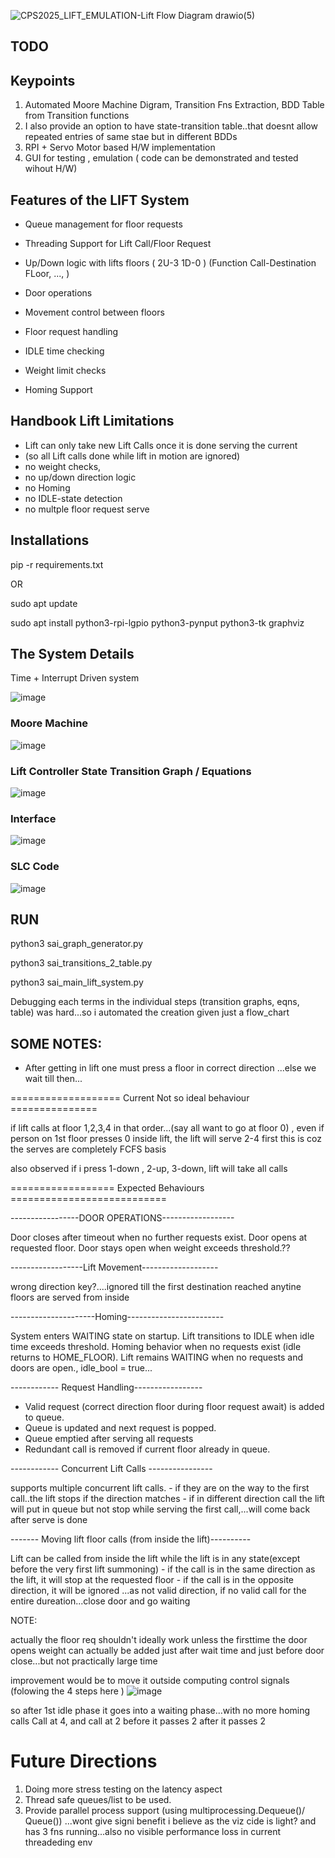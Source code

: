 ![CPS2025_LIFT_EMULATION-Lift Flow Diagram drawio(5)](https://github.com/user-attachments/assets/deb4099a-b620-48ed-afd7-0745b9fe27b7)

## TODO 


## Keypoints

1. Automated Moore Machine Digram, Transition Fns Extraction, BDD Table from Transition functions
2. I also provide an option to have state-transition table..that doesnt allow repeated entries of same stae but in different BDDs 
3. RPI + Servo Motor based H/W implementation 
4. GUI for testing , emulation ( code can be demonstrated and tested wihout H/W)


## Features of the LIFT System
-   Queue management for floor requests
-   Threading Support for Lift Call/Floor Request
-   Up/Down logic with lifts floors ( 2U-3 1D-0 ) (Function Call-Destination FLoor, ..., )

-   Door operations
-   Movement control between floors
-   Floor request handling

-   IDLE time checking
-   Weight limit checks
-   Homing Support 


## Handbook Lift Limitations
- Lift can only take new Lift Calls once it is done serving the current
- (so all Lift calls done while lift in motion are ignored)
- no weight checks, 
- no up/down direction logic
- no Homing
- no IDLE-state detection
- no multple floor request serve


## Installations
pip -r requirements.txt 

OR 

sudo apt update

sudo apt install python3-rpi-lgpio python3-pynput python3-tk graphviz

<!-- sudo apt-get install python3-tk graphviz -->
<!-- pip install RPi.GPIO -->
<!-- sudo apt remove python3-rpi.gpio
sudo apt install python3-rpi-lgpio -->

## The System Details
Time + Interrupt Driven system

![image](https://github.com/user-attachments/assets/fc058f6a-3e4f-4a59-934e-0e79bf45731c)


### Moore Machine 

![image](https://github.com/user-attachments/assets/5f17f93a-9b0f-4700-a9d3-62e2eee73d15)


### Lift Controller State Transition Graph / Equations
![image](https://github.com/user-attachments/assets/a2a4376b-4b05-4893-827a-5166f530df10)


### Interface
![image](https://github.com/user-attachments/assets/1b92b9d9-da82-4b7b-951e-916066fbbfd2)


### SLC Code  

![image](https://github.com/user-attachments/assets/218f7fa3-3cab-4172-8d5f-561d52ac7c5a)




## RUN
python3 sai_graph_generator.py 

python3 sai_transitions_2_table.py 

python3 sai_main_lift_system.py

Debugging each terms in the individual steps (transition graphs, eqns, table) was hard...so i automated the creation given just a flow_chart 



## SOME NOTES: 
- After getting in lift one must press a floor in correct direction ...else we wait till then...


=================== Current Not so ideal behaviour ===============

if lift calls at floor 1,2,3,4 in that order...(say all want to go at floor 0)
    , even if person on 1st floor presses 0 inside lift, the lift will serve 2-4 first
    this is coz the serves are completely FCFS basis 

also observed if i press 1-down , 2-up, 3-down, lift will take all calls



================== Expected Behaviours ===========================


-----------------DOOR OPERATIONS------------------

Door closes after timeout when no further requests exist.
Door opens at requested floor.
Door stays open when weight exceeds threshold.??

------------------Lift Movement-------------------

wrong direction key?....ignored till the first destination reached
anytine floors are served from inside 



---------------------Homing------------------------

System enters WAITING state on startup.
Lift transitions to IDLE when idle time exceeds threshold.
Homing behavior when no requests exist (idle returns to HOME_FLOOR).
Lift remains WAITING when no requests and doors are open., idle_bool = true...


------------ Request Handling-----------------

- Valid request (correct direction floor during floor request await) is added to queue.
- Queue is updated and next request is popped.
- Queue emptied after serving all requests
- Redundant call is removed if current floor already in queue.


------------ Concurrent Lift Calls ----------------

supports multiple concurrent lift calls. 
    - if they are on the way to the first call..the lift stops if the direction matches
    - if in different direction call the lift will put in queue but not stop while serving the first call,...will come back after serve is done


------- Moving lift floor calls (from inside the lift)----------

Lift can be called from inside the lift while the lift is in any state(except before the very first lift summoning)
    - if the call is in the same direction as the lift, it will stop at the requested floor
    - if the call is in the opposite direction, it will be ignored ...as not valid direction, if no valid call for the entire dureation...close door and go waiting


NOTE:

actually the floor req shouldn't ideally work unless the firsttime the door opens
weight can actually be added just after wait time and just before door close...but not practically large time 

improvement would be to move it outside computing control signals (folowing the 4 steps here ) 
![image](https://github.com/user-attachments/assets/d92e2b9d-85a4-4021-b093-1dc62423587d)




so after 1st idle phase it goes into a waiting phase...with no more homing calls
Call at 4, and 
    call at 2 
        before it passes 2
        after it passes 2 



# Future Directions

1. Doing more stress testing on the latency aspect
2. Thread safe queues/list to be used.
3. Provide parallel process support (using multiprocessing.Dequeue()/ Queue()) ...wont give signi benefit i believe as the viz cide is light? and has 3 fns running...also no visible performance loss in current threadeding env
